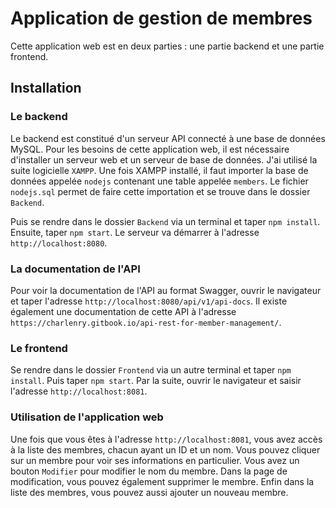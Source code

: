 # Application de gestion de membres

Cette application web est en deux parties : une partie backend et une partie frontend.

## Installation

### Le backend
Le backend est constitué d'un serveur API connecté à une base de données MySQL. Pour les besoins de cette application web, il est nécessaire d'installer un serveur web et un serveur de base de données. J'ai utilisé la suite logicielle `XAMPP`. Une fois XAMPP installé, il faut importer la base de données appelée `nodejs` contenant une table appelée `members`. Le fichier `nodejs.sql` permet de faire cette importation et se trouve dans le dossier `Backend`.

Puis se rendre dans le dossier `Backend` via un terminal et taper `npm install`. Ensuite, taper `npm start`. Le serveur va démarrer à l'adresse `http://localhost:8080`.


### La documentation de l'API
Pour voir la documentation de l'API au format Swagger, ouvrir le navigateur et taper l'adresse `http://localhost:8080/api/v1/api-docs`.
Il existe également une documentation de cette API à l'adresse `https://charlenry.gitbook.io/api-rest-for-member-management/`.


### Le frontend
Se rendre dans le dossier `Frontend` via un autre terminal et taper `npm install`. Puis taper `npm start`. Par la suite, ouvrir le navigateur et saisir l'adresse `http://localhost:8081`.


### Utilisation de l'application web
Une fois que vous êtes à l'adresse `http://localhost:8081`, vous avez accès à la liste des membres, chacun ayant un ID et un nom. Vous pouvez cliquer sur un membre pour voir ses informations en particulier. Vous avez un bouton `Modifier` pour modifier le nom du membre. Dans la page de modification, vous pouvez également supprimer le membre. Enfin dans la liste des membres, vous pouvez aussi ajouter un nouveau membre.


